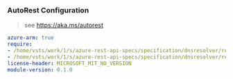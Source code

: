 ### AutoRest Configuration

> see https://aka.ms/autorest

``` yaml
azure-arm: true
require:
- /home/vsts/work/1/s/azure-rest-api-specs/specification/dnsresolver/resource-manager/readme.md
- /home/vsts/work/1/s/azure-rest-api-specs/specification/dnsresolver/resource-manager/readme.go.md
license-header: MICROSOFT_MIT_NO_VERSION
module-version: 0.1.0

```